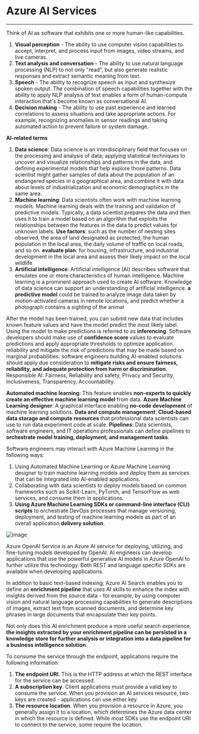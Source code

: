 # **Azure AI Services**
-----
Think of AI as software that exhibits one or more human-like capabilities.
1. **Visual perception** - The ability to use computer vision capabilities to accept, interpret, and process input from images, video streams, and live cameras.
2. **Text analysis and conversation** - The ability to use natural language processing (NLP) to not only "read", but also generate realistic responses and extract semantic meaning from text.
3. **Speech** - The ability to recognize speech as input and synthesize spoken output. The combination of speech capabilities together with the ability to apply NLP analysis of text enables a form of human-compute interaction that's become known as conversational AI.
4. **Decision making** - The ability to use past experience and learned correlations to assess situations and take appropriate actions. For example, recognizing anomalies in sensor readings and taking automated action to prevent failure or system damage.

**AI-related terms**
1. **Data science**: Data science is an interdisciplinary field that focuses on the processing and analysis of data; applying statistical techniques to uncover and visualize relationships and patterns in the data, and defining experimental models that help explore those patterns. Data scientist might gather samples of data about the population of an endangered species in a geographical area, and combine it with data about levels of industrialization and economic demographics in the same area.
2. **Machine learning**: Data scientists often work with machine learning models. Machine learning deals with the training and validation of predictive models. Typically, a data scientist prepares the data and then uses it to train a model based on an algorithm that exploits the relationships between the features in the data to predict values for unknown labels. **Use factors**: such as the number of nesting sites observed, the area of land designated as protected, the human population in the local area, the daily volume of traffic on local roads, and so on. **evaluate plan**: for housing, infrastructure, and industrial development in the local area and assess their likely impact on the local wildlife
3. **Artificial intelligence**: Artificial intelligence (AI) describes software that emulates one or more characteristics of human intelligence. Machine learning is a prominent approach used to create AI software. Knowledge of data science can support an understanding of artificial intelligence. **a predictive model** could be trained to analyze image data taken by motion-activated cameras in remote locations, and predict whether a photograph contains a sighting of the animal

After the model has been trained, you can submit new data that includes known feature values and have the model predict the most likely label. Using the model to make predictions is referred to as **inferencing**.
Software developers should make use of **confidence score** values to evaluate predictions and apply appropriate thresholds to optimize application reliability and mitigate the risk of predictions that may be made based on marginal probabilities.
software engineers building AI-enabled solutions should apply due consideration to **mitigate risks and ensure fairness, reliability, and adequate protection from harm or discrimination.**
Responsible AI: Fairness, Reliability and safety, Privacy and Security, Inclusiveness, Transparency, Accountability.

**Automated machine learning**: This feature enables **non-experts to quickly create an effective machine learning model** from data.
**Azure Machine Learning designer**:	A graphical interface enabling **no-code development** of machine learning solutions.
**Data and compute management**: **Cloud-based data storage and compute resources** that professional data scientists can use to run data experiment code at scale.
**Pipelines**:	Data scientists, software engineers, and IT operations professionals can define pipelines to **orchestrate model training, deployment, and management tasks**.

Software engineers may interact with Azure Machine Learning in the following ways:
1. Using Automated Machine Learning or Azure Machine Learning designer to train machine learning models and deploy them as services that can be integrated into AI-enabled applications.
2. Collaborating with data scientists to deploy models based on common frameworks such as Scikit-Learn, PyTorch, and TensorFlow as web services, and consume them in applications.
3. **Using Azure Machine Learning SDKs or command-line interface (CLI) scripts** to orchestrate DevOps processes that manage versioning, deployment, and testing of machine learning models as part of an overall application **delivery solution**.

![image](https://github.com/user-attachments/assets/1051515f-9d20-487f-9a61-2c7166480826)

Azure OpenAI Service is an Azure AI service for deploying, utilizing, and fine-tuning models developed by OpenAI. AI engineers can develop applications that use the powerful generative AI models in Azure OpenAI to further utilize this technology. Both REST and language specific SDKs are available when developing applications.

In addition to basic text-based indexing, Azure AI Search enables you to define an **enrichment pipeline** that uses AI skills to enhance the index with insights derived from the source data - for example, by using computer vision and natural language processing capabilities to generate descriptions of images, extract text from scanned documents, and determine key phrases in large documents that encapsulate their key points.

Not only does this AI enrichment produce a more useful search experience, **the insights extracted by your enrichment pipeline can be persisted in a knowledge store for further analysis or integration into a data pipeline for a business intelligence solution**.

To consume the service through the endpoint, applications require the following information:
1. **The endpoint URI**. This is the HTTP address at which the REST interface for the service can be accessed.
2. **A subscription key**. Client applications must provide a valid key to consume the service. When you provision an AI services resource, two keys are created - applications can use either key.
3. **The resource location**. When you provision a resource in Azure, you generally assign it to a location, which determines the Azure data center in which the resource is defined. While most SDKs use the endpoint URI to connect to the service, some require the location.
